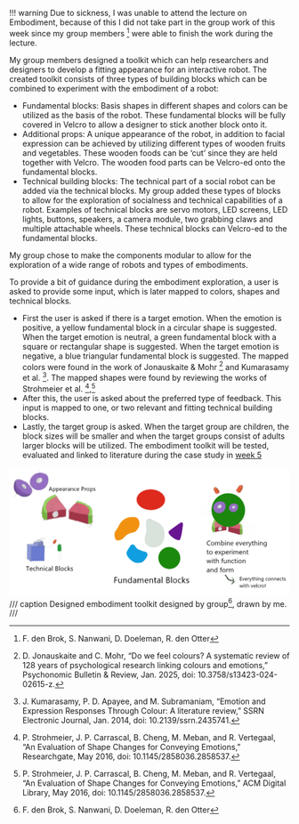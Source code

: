 !!! warning
    Due to sickness, I was unable to attend the lecture on Embodiment, because of this I did not take part in the group work of this week since my group members [^1] were able to finish the work during the lecture. 

My group members designed a toolkit which can help researchers and designers to develop a fitting appearance for an interactive robot. The created toolkit consists of three types of building blocks which can be combined to experiment with the embodiment of a robot:

-	Fundamental blocks: Basis shapes in different shapes and colors can be utilized as the basis of the robot. These fundamental blocks will be fully covered in Velcro to allow a designer to stick another block onto it. 
-	Additional props: A unique appearance of the robot, in addition to facial expression can be achieved by utilizing different types of wooden fruits and vegetables. These wooden foods can be ‘cut’ since they are held together with Velcro. The wooden food parts can be Velcro-ed onto the fundamental blocks.
-	Technical building blocks: The technical part of a social robot can be added via the technical blocks. My group added these types of blocks to allow for the exploration of socialness and technical capabilities of a robot. Examples of technical blocks are servo motors, LED screens, LED lights, buttons, speakers, a camera module, two grabbing claws and multiple attachable wheels. These technical blocks can Velcro-ed to the fundamental blocks. 

 My group chose to make the components modular to allow for the exploration of a wide range of robots and types of embodiments. 

To provide a bit of guidance during the embodiment exploration, a user is asked to provide some input, which is later mapped to colors, shapes and technical blocks. 

-	First the user is asked if there is a target emotion. When the emotion is positive, a yellow fundamental block in a circular shape is suggested. When the target emotion is neutral, a green fundamental block with a square or rectangular shape is suggested. When the target emotion is negative, a blue triangular fundamental block is suggested. The mapped colors were found in the work of Jonauskaite & Mohr [^2] and Kumarasamy et al. [^3]. The mapped shapes were found by reviewing the works of Strohmeier et al. [^4],[^5]
-	After this, the user is asked about the preferred type of feedback. This input is mapped to one, or two relevant and fitting technical building blocks. 
-	Lastly, the target group is asked. When the target group are children, the block sizes will be smaller and when the target groups consist of adults larger blocks will be utilized. The embodiment toolkit will be tested, evaluated and linked to literature during the case study in [week 5](project5.md)

[^1]: F. den Brok, S. Nanwani, D. Doeleman, R. den Otter

[^2]: D. Jonauskaite and C. Mohr, “Do we feel colours? A systematic review of 128 years of psychological research linking colours and emotions,” Psychonomic Bulletin & Review, Jan. 2025, doi: 10.3758/s13423-024-02615-z.

[^3]: J. Kumarasamy, P. D. Apayee, and M. Subramaniam, “Emotion and Expression Responses Through Colour: A literature review,” SSRN Electronic Journal, Jan. 2014, doi: 10.2139/ssrn.2435741.

[^4]: P. Strohmeier, J. P. Carrascal, B. Cheng, M. Meban, and R. Vertegaal, “An Evaluation of Shape Changes for Conveying Emotions,” Researchgate, May 2016, doi: 10.1145/2858036.2858537.

[^5]: P. Strohmeier, J. P. Carrascal, B. Cheng, M. Meban, and R. Vertegaal, “An Evaluation of Shape Changes for Conveying Emotions,” ACM Digital Library, May 2016, doi: 10.1145/2858036.2858537.


![Blocks](images/project_image.png)
/// caption
Designed embodiment toolkit designed by group[^1], drawn by me.
/// 


